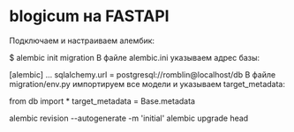 # blogicum на FASTAPI

Подключаем и настраиваем алембик:

$ alembic init migration
В файле alembic.ini указываем адрес базы:

[alembic]
...
sqlalchemy.url = postgresql://romblin@localhost/db
В файле migration/env.py импортируем все модели и указываем target_metadata:

from db import *
target_metadata = Base.metadata


alembic revision --autogenerate -m 'initial'
alembic upgrade head